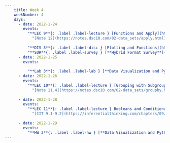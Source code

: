 ```yaml
---
    title: Week 4
    weekNumber: 4
    days:
      - date: 2022-1-24
        events:
          "**LEC 9**{: .label .label-lecture } [Functions and Apply](http://datahub.ucsd.edu/user-redirect/git-sync?repo=https://github.com/dsc-courses/dsc10-2022-wi&subPath=lectures/lec09/lecture.ipynb) [🎥](https://www.youtube.com/playlist?list=PLDNbnocpJUhbLZ710EKs2dTpvXc4xJ3Fl)":
            "[Note 12](https://notes.dsc10.com/02-data_sets/apply.html)"
                
          "**DIS 3**{: .label .label-disc } [Plotting and Functions](http://datahub.ucsd.edu/user-redirect/git-sync?repo=https://github.com/dsc-courses/dsc10-2022-wi&subPath=discussions/03-plotting_apply/discussion.ipynb) [🎥](https://www.youtube.com/playlist?list=PLDNbnocpJUhaaHKtQ58e33273j1GPoPrA)":
          "**SUR**{: .label .label-survey } [**Hybrid Format Survey**](https://docs.google.com/forms/d/e/1FAIpQLSfSKwW69edaJnbdH8fJN1C0jUVAu2H6I0TsRQHuJQsOookdig/viewform)":
      - date: 2022-1-25
        events:
          
          "**Lab 3**{: .label .label-lab } [**Data Visualization and Python Functions (due 1/25)**](http://datahub.ucsd.edu/user-redirect/git-sync?repo=https://github.com/dsc-courses/dsc10-2022-wi&subPath=labs/03-apply_vis/lab.ipynb)":
      - date: 2022-1-26
        events:
          "**LEC 10**{: .label .label-lecture } [Grouping with Subgroups, Merge](http://datahub.ucsd.edu/user-redirect/git-sync?repo=https://github.com/dsc-courses/dsc10-2022-wi&subPath=lectures/lec10/lecture.ipynb)":
            "[Note 11.4](https://notes.dsc10.com/02-data_sets/groupby.html#subgroups), [13](https://notes.dsc10.com/02-data_sets/merging.html)"
                
      - date: 2022-1-28
        events:
          "**LEC 11**{: .label .label-lecture } Booleans and Conditionals, Iteration":
            "[CIT 9.1-9.2](https://inferentialthinking.com/chapters/09/Randomness.html)"
                
      - date: 2022-1-29
        events:
          "**HW 3**{: .label .label-hw } [**Data Visualization and Python Functions (due 1/29)**](http://datahub.ucsd.edu/user-redirect/git-sync?repo=https://github.com/dsc-courses/dsc10-2022-wi&subPath=homeworks/03-functions_visualizations/homework.ipynb)":
---
```

